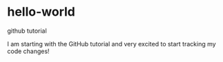 # hello-world
github tutorial


I am starting with the GitHub tutorial and very excited to start tracking my code changes!

